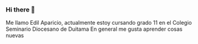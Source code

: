 ### Hi there 👋

Me llamo Edil Aparicio, actualmente estoy cursando grado 11 en el Colegio Seminario Diocesano de Duitama
En general me gusta aprender cosas nuevas
<!--
**recharged2005/Recharged2005** is a ✨ _special_ ✨ repository because its `README.md` (this file) appears on your GitHub profile.

Here are some ideas to get you started:

- 🔭 I’m currently working on ...
- 🌱 I’m currently learning ...
- 👯 I’m looking to collaborate on ...
- 🤔 I’m looking for help with ...
- 💬 Ask me about ...
- 📫 How to reach me: ...
- 😄 Pronouns: ...
- ⚡ Fun fact: ...
-->
